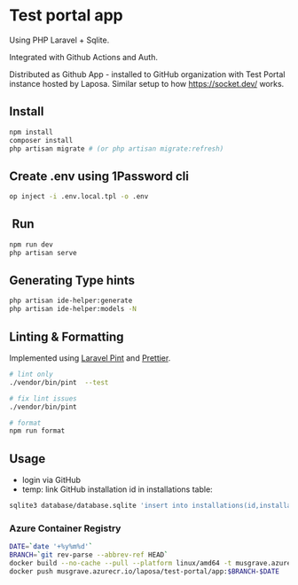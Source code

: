 # Test portal app

Using PHP Laravel + Sqlite.

Integrated with Github Actions and Auth.

Distributed as Github App - installed to GitHub organization with Test Portal instance hosted by Laposa. Similar setup to how <https://socket.dev/> works.

## Install

```bash
npm install
composer install
php artisan migrate # (or php artisan migrate:refresh)
```

## Create .env using 1Password cli

```bash
op inject -i .env.local.tpl -o .env
```

##  Run

```bash
npm run dev
php artisan serve
```

## Generating Type hints

```bash
php artisan ide-helper:generate
php artisan ide-helper:models -N
```

## Linting & Formatting

Implemented using [Laravel Pint](https://laravel.com/docs/11.x/pint) and [Prettier](https://prettier.io/).

```bash
# lint only
./vendor/bin/pint  --test

# fix lint issues
./vendor/bin/pint

# format
npm run format
```

## Usage

- login via GitHub
- temp: link GitHub installation id in installations table:

```bash
sqlite3 database/database.sqlite 'insert into installations(id,installation_id,access_token,expires_at,repository_selection,created_at,updated_at) values (1,"51847197","ghs_SHEuPff5DjYqZiKxsjaqDt4mzMocr01blJXw","2024-06-17T16:51:08Z","selected", "2024-06-17 13:47:17","2024-06-17 15:51:08");' '.exit'
```

### Azure Container Registry

````bash
DATE=`date '+%y%m%d'`
BRANCH=`git rev-parse --abbrev-ref HEAD`
docker build --no-cache --pull --platform linux/amd64 -t musgrave.azurecr.io/laposa/test-portal/app:$BRANCH-$DATE .
docker push musgrave.azurecr.io/laposa/test-portal/app:$BRANCH-$DATE
````
